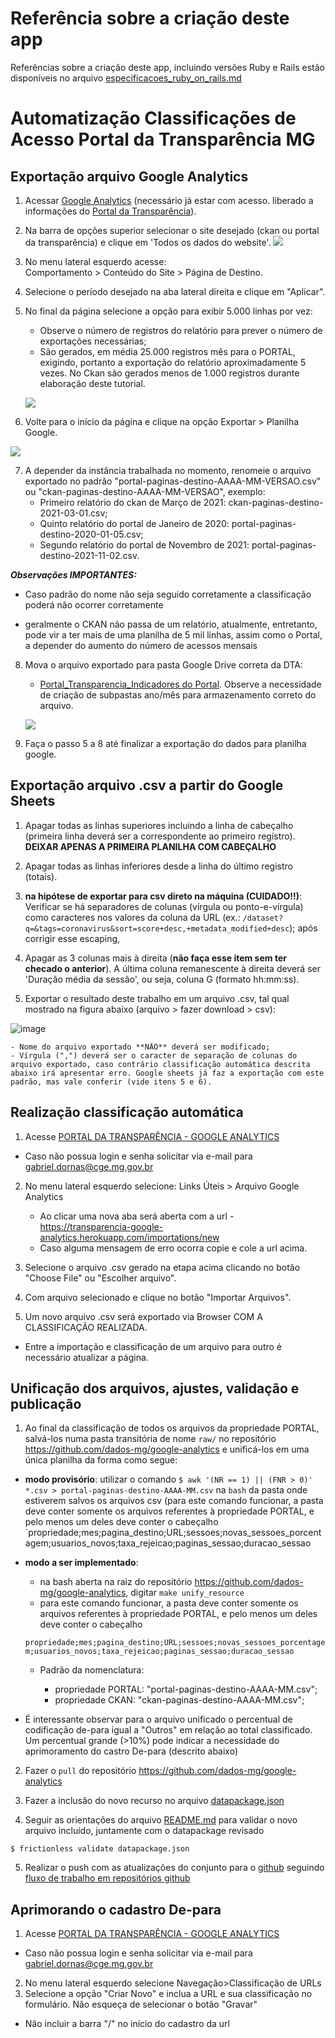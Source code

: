 # Referência sobre a criação deste app 

Referências sobre a criação deste app, incluindo versões Ruby e Rails estão disponíveis no arquivo [especificacoes_ruby_on_rails.md](/especificacoes_ruby_on_rails.md)

# Automatização Classificações de Acesso Portal da Transparência MG

## Exportação arquivo Google Analytics

1. Acessar [Google Analytics](https://analytics.google.com/) (necessário já estar com acesso. liberado a informações do [Portal da Transparência](http://www.transparencia.mg.gov.br/)).

2. Na barra de opções superior selecionar o site desejado (ckan ou portal da transparência) e clique em 'Todos os dados do website'.
![](static/barra-superior.png)

3. No menu lateral esquerdo acesse:     
   Comportamento > Conteúdo do Site > Página de Destino.

4. Selecione o período desejado na aba lateral direita  e clique em "Aplicar".

5. No final da página selecione a opção para exibir 5.000 linhas por vez:

    * Observe o número de registros do relatório para prever o número de exportações necessárias;
    * São gerados, em média 25.000 registros mês para o PORTAL, exigindo, portanto a exportação do relatório aproximadamente 5 vezes. No Ckan são gerados menos de 1.000 registros durante elaboração deste tutorial.

    ![](static/exibir-linhas.png)

6. Volte para o início da página e clique na opção Exportar > Planilha Google.

  ![](static/exportar-planilha-google.png)

  7. A depender da instância trabalhada no momento, renomeie o arquivo exportado no padrão "portal-paginas-destino-AAAA-MM-VERSAO.csv" ou "ckan-paginas-destino-AAAA-MM-VERSAO", exemplo:
      * Primeiro relatório do ckan de Março de 2021: ckan-paginas-destino-2021-03-01.csv;
      * Quinto relatório do portal de Janeiro de 2020: portal-paginas-destino-2020-01-05.csv;
      * Segundo relatório do portal de Novembro de 2021: portal-paginas-destino-2021-11-02.csv.


  ***Observações IMPORTANTES:***
  * Caso padrão do nome não seja seguido corretamente a classificação poderá não ocorrer corretamente

  * geralmente o CKAN não passa de um relatório, atualmente, entretanto, pode vir a ter mais de uma planilha de 5 mil linhas, assim como o Portal, a depender do aumento do número de acessos mensais

  8. Mova o arquivo exportado para pasta Google Drive correta da DTA:
     *  [Portal_Transparencia_Indicadores do Portal](https://drive.google.com/drive/folders/15KuJy3qSzsi9fVAsxrnCmlr_TNUR6iyG?usp=sharing). Observe a necessidade de criação de subpastas ano/mês para armazenamento correto do arquivo.

     ![](static/mover-arquivo.png)

  9. Faça o passo 5 a 8 até finalizar a exportação do dados para planilha google.

## Exportação arquivo .csv a partir do Google Sheets

1. Apagar todas as linhas superiores incluindo a linha de cabeçalho (primeira linha deverá ser a correspondente ao primeiro registro).
     **DEIXAR APENAS A PRIMEIRA PLANILHA COM CABEÇALHO**

2. Apagar todas as linhas inferiores desde a linha do último registro (totais).

3. **na hipótese de exportar para csv direto na máquina (CUIDADO!!)**: Verificar se há separadores de colunas (vírgula ou ponto-e-vírgula) como caracteres nos valores da coluna da URL (ex.: ``/dataset?q=&tags=coronavirus&sort=score+desc,+metadata_modified+desc``); após corrigir esse escaping,

4. Apagar as 3 colunas mais à direita (**não faça esse item sem ter checado o anterior**). A última coluna remanescente à direita deverá ser 'Duração média da sessão', ou seja, coluna G (formato hh:mm:ss).

5. Exportar o resultado deste trabalho em um arquivo .csv, tal qual mostrado na figura abaixo (arquivo > fazer download > csv):

![image](https://user-images.githubusercontent.com/52294411/148548915-85eaf7d6-dc93-4d2d-85cf-26b5204c082b.png)

    - Nome do arquivo exportado **NÃO** deverá ser modificado;
    - Vírgula (",") deverá ser o caracter de separação de colunas do arquivo exportado, caso contrário classificação automática descrita abaixo irá apresentar erro. Google sheets já faz a exportação com este padrão, mas vale conferir (vide itens 5 e 6).

## Realização classificação automática

1. Acesse [PORTAL DA TRANSPARÊNCIA - GOOGLE ANALYTICS](https://transparencia-google-analytics.herokuapp.com/users/sign_in)
  * Caso não possua login e senha solicitar via e-mail para gabriel.dornas@cge.mg.gov.br


2. No menu lateral esquerdo selecione: Links Úteis > Arquivo Google Analytics

      * Ao clicar uma nova aba será aberta com a url - https://transparencia-google-analytics.herokuapp.com/importations/new
      * Caso alguma mensagem de erro ocorra copie e cole a url acima.


3. Selecione o arquivo .csv gerado na etapa acima clicando no botão "Choose File" ou "Escolher arquivo".

4. Com arquivo selecionado e clique no botão "Importar Arquivos".

5. Um novo arquivo .csv será exportado via Browser COM A CLASSIFICAÇÃO REALIZADA.
  * Entre a importação e classificação de um arquivo para outro é necessário atualizar a página.

## Unificação dos arquivos, ajustes, validação e publicação

1. Ao final da classificação de todos os arquivos da propriedade PORTAL, salvá-los numa pasta transitória de nome `raw/` no repositório https://github.com/dados-mg/google-analytics e unificá-los em uma única planilha da forma como segue:

* **modo provisório**: utilizar o comando `$ awk '(NR == 1) || (FNR > 0)' *.csv > portal-paginas-destino-AAAA-MM.csv` na `bash` da pasta onde estiverem salvos os arquivos csv (para este comando funcionar, a pasta deve conter somente os arquivos referentes à propriedade PORTAL, e pelo menos um deles deve conter o cabeçalho `propriedade;mes;pagina_destino;URL;sessoes;novas_sessoes_porcentagem;usuarios_novos;taxa_rejeicao;paginas_sessao;duracao_sessao

* **modo a ser implementado**:

    * na bash aberta na raiz do repositório https://github.com/dados-mg/google-analytics, digitar `make unify_resource`
    * para este comando funcionar, a pasta deve conter somente os arquivos referentes à propriedade PORTAL, e pelo menos um deles deve conter o cabeçalho 
    
    `propriedade;mes;pagina_destino;URL;sessoes;novas_sessoes_porcentagem;usuarios_novos;taxa_rejeicao;paginas_sessao;duracao_sessao`

    * Padrão da nomenclatura:

         - propriedade PORTAL: "portal-paginas-destino-AAAA-MM.csv";
         - propriedade CKAN: "ckan-paginas-destino-AAAA-MM.csv";
         

- É interessante observar para o arquivo unificado o percentual de codificação de-para igual a "Outros" em relação ao total classificado. Um percentual grande (>10%) pode indicar a necessidade do aprimoramento do castro De-para (descrito abaixo)
  
2. Fazer o `pull` do repositório https://github.com/dados-mg/google-analytics

3. Fazer a inclusão do novo recurso no arquivo [datapackage.json](https://github.com/dados-mg/google-analytics/blob/master/datapackage.json)

4. Seguir as orientações do arquivo [README.md](https://github.com/dados-mg/google-analytics/blob/master/README.md) para validar o novo arquivo incluído, juntamente com o datapackage revisado

```
$ frictionless validate datapackage.json
```

5. Realizar o push com as atualizações do conjunto para o [github](https://github.com/dados-mg/google-analytics) seguindo [fluxo de trabalho em repositórios github](https://github.com/transparencia-mg/handbook/blob/master/fluxo-trabalho-github.md)


## Aprimorando o cadastro De-para

1. Acesse [PORTAL DA TRANSPARÊNCIA - GOOGLE ANALYTICS](https://transparencia-google-analytics.herokuapp.com/users/sign_in)
  * Caso não possua login e senha solicitar via e-mail para gabriel.dornas@cge.mg.gov.br
2. No menu lateral esquerdo selecione Navegação>Classificação de URLs
3. Selecione a opção "Criar Novo" e inclua a URL e sua classificação no formulário. Não esqueça de selecionar o botão "Gravar"
  * Não incluir a barra "/" no início do cadastro da url
